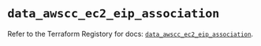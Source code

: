 # `data_awscc_ec2_eip_association`

Refer to the Terraform Registory for docs: [`data_awscc_ec2_eip_association`](https://registry.terraform.io/providers/hashicorp/awscc/0.70.0/docs/data-sources/ec2_eip_association).
